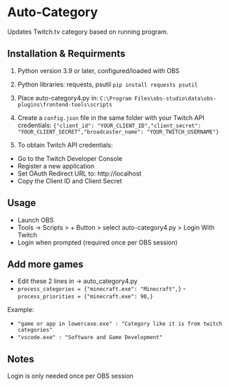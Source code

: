 # Auto-Category
Updates Twitch.tv category based on running program.
## Installation & Requirments 
1. Python version 3.9 or later, configured/loaded with OBS
2. Python libraries: requests, psutil
  `pip install requests psutil`
3. Place auto-category4.py in:
  `C:\Program Files\obs-studio\data\obs-plugins\frontend-tools\scripts`
4. Create a `config.json` file in the same folder with your Twitch API credentials:
   `{"client_id": "YOUR_CLIENT_ID","client_secret": "YOUR_CLIENT_SECRET","broadcaster_name": "YOUR_TWITCH_USERNAME"}`
   
6. To obtain Twitch API credentials:
- Go to the Twitch Developer Console
- Register a new application
- Set OAuth Redirect URL to: http://localhost
- Copy the Client ID and Client Secret

## Usage
- Launch OBS
- Tools -> Scripts > + Button > select auto-category4.py > Login With Twitch
- Login when prompted (required once per OBS session)

## Add more games
- Edit these 2 lines in -> auto_category4.py
- `process_categories = {"minecraft.exe": "Minecraft",}`
-`process_priorities = {"minecraft.exe": 90,}`

Example: 
- `"game or app in lowercase.exe" : "Category like it is from twitch categories"`
- `"vscode.exe" : "Software and Game Development"`

## Notes
Login is only needed once per OBS session
